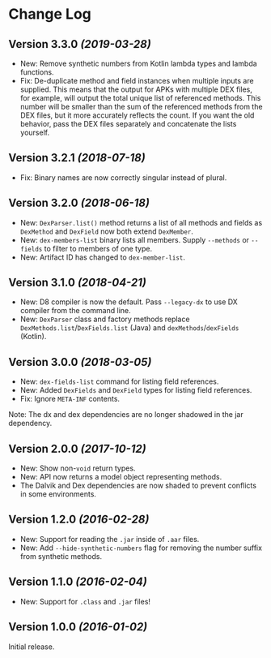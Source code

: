 Change Log
==========

Version 3.3.0 *(2019-03-28)*
----------------------------

 * New: Remove synthetic numbers from Kotlin lambda types and lambda functions.
 * Fix: De-duplicate method and field instances when multiple inputs are supplied. This means that
   the output for APKs with multiple DEX files, for example, will output the total unique list of
   referenced methods. This number will be smaller than the sum of the referenced methods from the
   DEX files, but it more accurately reflects the count. If you want the old behavior, pass the
   DEX files separately and concatenate the lists yourself.


Version 3.2.1 *(2018-07-18)*
----------------------------

 * Fix: Binary names are now correctly singular instead of plural.


Version 3.2.0 *(2018-06-18)*
----------------------------

 * New: `DexParser.list()` method returns a list of all methods and fields as `DexMethod` and
   `DexField` now both extend `DexMember`.
 * New: `dex-members-list` binary lists all members. Supply `--methods` or `--fields` to filter
   to members of one type.
 * New: Artifact ID has changed to `dex-member-list`.


Version 3.1.0 *(2018-04-21)*
----------------------------

 * New: D8 compiler is now the default. Pass `--legacy-dx` to use DX compiler from the command line.
 * New: `DexParser` class and factory methods replace `DexMethods.list`/`DexFields.list` (Java) and `dexMethods`/`dexFields` (Kotlin).


Version 3.0.0 *(2018-03-05)*
----------------------------

 * New: `dex-fields-list` command for listing field references.
 * New: Added `DexFields` and `DexField` types for listing field references.
 * Fix: Ignore `META-INF` contents.

Note: The dx and dex dependencies are no longer shadowed in the jar dependency.


Version 2.0.0 *(2017-10-12)*
----------------------------

 * New: Show non-`void` return types.
 * New: API now returns a model object representing methods.
 * The Dalvik and Dex dependencies are now shaded to prevent conflicts in some environments.


Version 1.2.0 *(2016-02-28)*
----------------------------

 * New: Support for reading the `.jar` inside of `.aar` files.
 * New: Add `--hide-synthetic-numbers` flag for removing the number suffix from synthetic methods.


Version 1.1.0 *(2016-02-04)*
----------------------------

 * New: Support for `.class` and `.jar` files!


Version 1.0.0 *(2016-01-02)*
----------------------------

Initial release.

